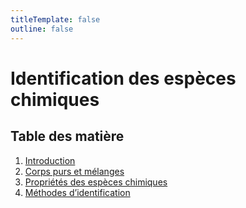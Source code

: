 ```yaml
---
titleTemplate: false
outline: false
---
```


# Identification des espèces chimiques

## Table des matière

1. [Introduction](introduction.md)
2. [Corps purs et mélanges](corps-purs-et-melanges.md)
3. [Propriétés des espèces chimiques](proprietes.md)
4. [Méthodes d’identification](methodes-identification.md)
